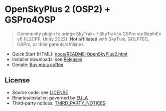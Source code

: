# OpenSkyPlus 2 (OSP2) + GSPro4OSP

> Community plugin to bridge SkyTrak+ / SkyTrak to GSPro via BepInEx v6 (IL2CPP, Unity 2022).
> **Not affiliated** with SkyTrak, GOLFTEC, GSPro, or their parents/affiliates.

- Quick Start (HTML): [docs/README-OpenSkyPlus2.html](docs/README-OpenSkyPlus2.html)
- Installer downloads: see [Releases](../../releases)
- Donate: [Buy me a coffee](https://www.buymeacoffee.com/eksisle)

## License

- Source code: see [LICENSE](LICENSE)  
- Binaries/installer: governed by [EULA](EULA.txt)  
- Third-party notices: [THIRD_PARTY_NOTICES](THIRD_PARTY_NOTICES/)
